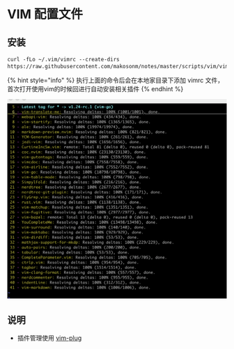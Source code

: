 # VIM 配置文件

## 安装

```
curl -fLo ~/.vim/vimrc --create-dirs https://raw.githubusercontent.com/makosonm/notes/master/scripts/vim/vimrc
```

{% hint style="info" %}
执行上面的命令后会在本地家目录下添加 vimrc 文件，首次打开使用vim的时候回进行自动安装相关插件
{% endhint %}

![](../.gitbook/assets/vim-001.png)

## 说明

- 插件管理使用 [vim-plug](https://github.com/junegunn/vim-plug)

